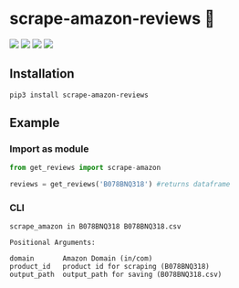 # scrape-amazon-reviews 🚀

![](https://img.shields.io/pypi/v/scrape-amazon-reviews?label=Version&style=for-the-badge) 
![](https://img.shields.io/pypi/pyversions/scrape-amazon-reviews?style=for-the-badge)
![](https://img.shields.io/pypi/dm/scrape-amazon-reviews?style=for-the-badge)
![](https://img.shields.io/pypi/l/scrape-amazon-reviews?style=for-the-badge)

## Installation

```shell
pip3 install scrape-amazon-reviews
```

## Example
### Import as module

```python
from get_reviews import scrape-amazon

reviews = get_reviews('B078BNQ318') #returns dataframe

```

### CLI

```shell
scrape_amazon in B078BNQ318 B078BNQ318.csv
```
```shell
Positional Arguments:

domain       Amazon Domain (in/com)
product_id   product id for scraping (B078BNQ318)
output_path  output_path for saving (B078BNQ318.csv)
```